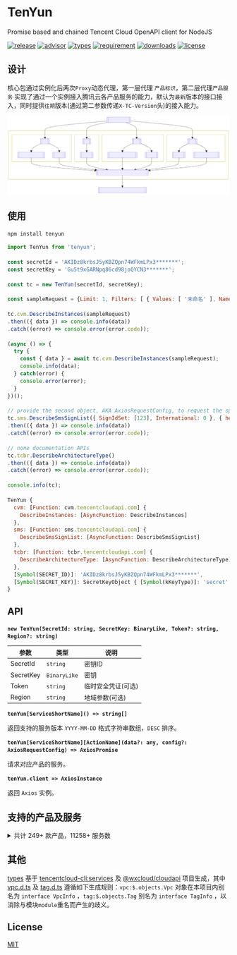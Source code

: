 # TenYun

Promise based and chained Tencent Cloud OpenAPI client for NodeJS

[![release](https://img.shields.io/npm/v/tenyun)](https://github.com/TheNorthMemory/tenyun/releases)
[![advisor](https://snyk.io/advisor/npm-package/tenyun/badge.svg)](https://snyk.io/advisor/npm-package/tenyun)
[![types](https://img.shields.io/badge/types-included-blue)](https://www.npmjs.com/package/tenyun)
[![requirement](https://img.shields.io/node/v/tenyun)](https://www.npmjs.com/package/tenyun)
[![downloads](https://img.shields.io/npm/dm/tenyun)](https://www.npmjs.com/package/tenyun)
[![license](https://img.shields.io/npm/l/tenyun)](https://www.npmjs.com/package/tenyun)

## 设计

核心包通过实例化后两次`Proxy`动态代理，第一层代理 `产品标识`，第二层代理`产品服务` 实现了通过一个实例接入腾讯云各产品服务的能力，默认为`最新`版本的接口接入，同时提供`往期`版本(通过第二参数传递`X-TC-Version`头)的接入能力。

[![SDK FlowChart](./.github/sdk-flowchart.svg)](./.github/sdk-flowchart.mmd)

## 使用

`npm install tenyun`

```js
import TenYun from 'tenyun';

const secretId = 'AKIDz8krbsJ5yKBZQpn74WFkmLPx3*******';
const secretKey = 'Gu5t9xGARNpq86cd98joQYCN3*******';

const tc = new TenYun(secretId, secretKey);

const sampleRequest = {Limit: 1, Filters: [ { Values: [ '未命名' ], Name: 'instance-name' } ]};

tc.cvm.DescribeInstances(sampleRequest)
.then(({ data }) => console.info(data))
.catch((error) => console.error(error.code));

(async () => {
  try {
    const { data } = await tc.cvm.DescribeInstances(sampleRequest);
    console.info(data);
  } catch(error) {
    console.error(error);
  }
})();

// provide the second object, AKA AxiosRequestConfig, to request the specific `X-TC-Version` API
tc.sms.DescribeSmsSignList({ SignIdSet: [123], International: 0 }, { headers: { 'X-TC-Version': '2019-07-11' } })
.then(({ data }) => console.info(data))
.catch((error) => console.error(error.code));

// none documentation APIs
tc.tcbr.DescribeArchitectureType()
.then(({ data }) => console.info(data))
.catch((error) => console.error(error.code));

console.info(tc);

TenYun {
  cvm: [Function: cvm.tencentcloudapi.com] {
    DescribeInstances: [AsyncFunction: DescribeInstances]
  },
  sms: [Function: sms.tencentcloudapi.com] {
    DescribeSmsSignList: [AsyncFunction: DescribeSmsSignList]
  },
  tcbr: [Function: tcbr.tencentcloudapi.com] {
    DescribeArchitectureType: [AsyncFunction: DescribeArchitectureType]
  },
  [Symbol(SECRET_ID)]: 'AKIDz8krbsJ5yKBZQpn74WFkmLPx3*******',
  [Symbol(SECRET_KEY)]: SecretKeyObject { [Symbol(kKeyType)]: 'secret' }
}
```

## API

**`new TenYun(SecretId: string, SecretKey: BinaryLike, Token?: string, Region?: string)`**

| 参数 | 类型 | 说明 |
| --- | --- | --- |
| SecretId | <code>string</code> | 密钥ID |
| SecretKey | <code>BinaryLike</code> | 密钥 |
| Token | <code>string</code> | 临时安全凭证(可选) |
| Region | <code>string</code> | 地域参数(可选) |

**`tenYun[ServiceShortName]() => string[]`**

返回支持的服务版本 `YYYY-MM-DD` 格式字符串数组，`DESC` 排序。

**`tenYun[ServiceShortName][ActionName](data?: any, config?: AxiosRequestConfig) => AxiosPromise`**

请求对应产品的服务。

**`tenYun.client => AxiosInstance`**

返回 `Axios` 实例。


## 支持的产品及服务

<details><summary>共计 249+ 款产品，11258+ 服务数</summary>

产品标识 | 产品说明 | 最新版本(数) | 历史版本(数)
--- | --- | --- | ---
aa | [活动防刷](https://cloud.tencent.com/document/product/1189) | 2020-02-24(1) |
aai |  | 2018-05-22(4) |
acp | [应用合规平台](https://cloud.tencent.com/document/product/1553) | 2022-01-05(8) |
advisor | [云顾问](https://cloud.tencent.com/document/product/1264) | 2020-07-21(2) |
af | [借贷反欺诈](https://cloud.tencent.com/document/product/668) | 2020-02-26(3) |
afc | [定制建模](https://cloud.tencent.com/document/product/1029) | 2020-02-26(3) |
aiart | [大模型图像创作引擎](https://cloud.tencent.com/document/product/1668) | 2022-12-29(9) |
ame | [正版曲库直通车](https://cloud.tencent.com/document/product/1155) | 2019-09-16(31) |
ams | [音频内容安全](https://cloud.tencent.com/document/product/1219) | 2020-12-29(5) | 2020-06-08(7) |
anicloud | [动效素材服务](https://cloud.tencent.com/document/product/1641) | 2022-09-23(3) |
antiddos | [T-Sec-DDoS防护(Anti-DDoS)](https://cloud.tencent.com/document/product/1021) | 2020-03-09(96) |
apcas | [汽车精准获客服务](https://cloud.tencent.com/document/product/1244) | 2020-11-27(7) |
ape | [正版图库直通车](https://cloud.tencent.com/document/product/1181) | 2020-05-13(8) |
api | [云 API](https://cloud.tencent.com/document/product/1278) | 2020-11-06(3) |
apigateway | [API 网关](https://cloud.tencent.com/document/product/628) | 2018-08-08(96) |
apm | [应用性能监控](https://cloud.tencent.com/document/product/1463) | 2021-06-22(12) |
asr | [语音识别](https://cloud.tencent.com/document/product/1093) | 2019-06-14(26) |
asw | [应用与服务编排工作流](https://cloud.tencent.com/document/product/1272) | 2020-07-22(9) |
as | [弹性伸缩](https://cloud.tencent.com/document/product/377) | 2018-04-19(57) |
ba | [ICP备案](https://cloud.tencent.com/document/product/243) | 2020-07-20(3) |
batch | [批量计算](https://cloud.tencent.com/document/product/599) | 2017-03-12(31) |
bda | [人体分析](https://cloud.tencent.com/document/product/1208) | 2020-03-24(18) |
bi | [商业智能分析 BI](https://cloud.tencent.com/document/product/590) | 2022-01-05(22) |
billing | [费用中心](https://cloud.tencent.com/document/product/555) | 2018-07-09(45) |
bizlive | 商业直播 | 2019-03-13(6) |
bm | [黑石物理服务器CPM](https://cloud.tencent.com/document/product/386) | 2018-04-23(53) |
bma | [品牌经营管家](https://cloud.tencent.com/document/product/1296) | 2022-11-15(11) | 2021-06-24(28) |
bmeip | [黑石弹性公网IP](https://cloud.tencent.com/document/product/1028) | 2018-06-25(20) |
bmlb | [黑石负载均衡](https://cloud.tencent.com/document/product/1027) | 2018-06-25(49) |
bmvpc | [黑石私有网络](https://cloud.tencent.com/document/product/1024) | 2018-06-25(61) |
bpaas | [商业流程服务](https://cloud.tencent.com/document/product/1083) | 2018-12-17(2) |
bri | [业务风险情报](https://cloud.tencent.com/document/product/1064) | 2019-03-28(1) |
bsca | [二进制软件成分分析](https://cloud.tencent.com/document/product/1483) | 2021-08-11(7) |
btoe | [区块链可信取证](https://cloud.tencent.com/document/product/1259) | 2021-05-14(13) | 2021-03-03(12) |
cam | [访问管理](https://cloud.tencent.com/document/product/598) | 2019-01-16(87) |
captcha | [验证码](https://cloud.tencent.com/document/product/1110) | 2019-07-22(18) |
car | [应用云渲染](https://cloud.tencent.com/document/product/1547) | 2022-01-10(6) |
cat | [云拨测](https://cloud.tencent.com/document/product/280) | 2018-04-09(12) |
cbs | [云硬盘](https://cloud.tencent.com/document/product/362) | 2017-03-12(41) |
ccc | [云联络中心](https://cloud.tencent.com/document/product/679) | 2020-02-10(57) |
cdb | [云数据库 MySQL](https://cloud.tencent.com/document/product/236) | 2017-03-20(164) |
cdc | [本地专用集群](https://cloud.tencent.com/document/product/1346) | 2020-12-14(21) |
cdn | [内容分发网络 CDN](https://cloud.tencent.com/document/product/228) | 2018-06-06(81+3) |
cds | [T-Sec-数据安全审计（DSA）](https://cloud.tencent.com/document/product/856) | 2018-04-20(6) |
cdwch | [云数据仓库 ClickHouse](https://cloud.tencent.com/document/product/1299) | 2020-09-15(27) |
cdwdoris | [腾讯云数据仓库 TCHouse-D](https://cloud.tencent.com/document/product/1387) | 2021-12-28(17) |
cdwpg | [云数据仓库 PostgreSQL](https://cloud.tencent.com/document/product/878) | 2020-12-30(8) |
cfg | [混沌演练平台](https://cloud.tencent.com/document/product/1500) | 2021-08-20(12) |
cfs | [文件存储](https://cloud.tencent.com/document/product/582) | 2019-07-19(43) |
cfw | [云防火墙](https://cloud.tencent.com/document/product/1132) | 2019-09-04(113) |
chdfs | [云 HDFS](https://cloud.tencent.com/document/product/1105) | 2020-11-12(29) | 2019-07-18(26) |
ciam | [账号风控平台](https://cloud.tencent.com/document/product/1441) | 2022-03-31(23) |
cii | [智能保险助手](https://cloud.tencent.com/document/product/1368) | 2021-04-08(13) | 2020-12-10(3) |
cim |  | 2019-03-18(1) |
cis |  | 2018-04-08(7) |
ckafka | [消息队列 CKafka 版](https://cloud.tencent.com/document/product/597) | 2019-08-19(83) |
clb | [负载均衡](https://cloud.tencent.com/document/product/214) | 2018-03-17(86) |
cloudaudit | [操作审计](https://cloud.tencent.com/document/product/629) | 2019-03-19(19) |
cloudhsm | [云加密机](https://cloud.tencent.com/document/product/639) | 2019-11-12(14) |
cloudstudio | [Cloud Studio（云端 IDE）](https://cloud.tencent.com/document/product/1039) | 2023-05-08(9) |
cls | [日志服务](https://cloud.tencent.com/document/product/614) | 2020-10-16(97) |
cme | [多媒体创作引擎](https://cloud.tencent.com/document/product/1156) | 2019-10-29(50) |
cmq | [消息队列 CMQ](https://cloud.tencent.com/document/product/406) | 2019-03-04(17) |
cms | 内容安全 | 2019-03-21(6) |
config | [配置审计](https://cloud.tencent.com/document/product/1579) | 2022-08-02(3) |
cpdp | [企业收付平台](https://cloud.tencent.com/document/product/1122) | 2019-08-20(219) |
cr | [金融联络机器人](https://cloud.tencent.com/document/product/656) | 2018-03-21(28) |
csip | [云安全一体化平台](https://cloud.tencent.com/document/product/664) | 2022-11-21(40) |
csxg | [5G入云服务](https://cloud.tencent.com/document/product/1687) | 2023-03-03(5) |
cvm | [云服务器](https://cloud.tencent.com/document/product/213) | 2017-03-12(97) |
cwp | [主机安全](https://cloud.tencent.com/document/product/296) | 2018-02-28(517) |
cws | 漏洞扫描服务 | 2018-03-12(19) |
cynosdb | [TDSQL-C MySQL 版](https://cloud.tencent.com/document/product/1003) | 2019-01-07(141) |
dasb | [运维安全中心（堡垒机）](https://cloud.tencent.com/document/product/1025) | 2019-10-18(62) |
dataintegration | [数据接入平台](https://cloud.tencent.com/document/product/1591) | 2022-06-13(1) |
dayu | [DDoS 高防包](https://cloud.tencent.com/document/product/1021) | 2018-07-09(112) |
dbbrain | [数据库智能管家 DBbrain](https://cloud.tencent.com/document/product/1130) | 2021-05-27(63) | 2019-10-16(27) |
dbdc | [云数据库独享集群](https://cloud.tencent.com/document/product/1322) | 2020-10-29(6) |
dc | [专线接入](https://cloud.tencent.com/document/product/216) | 2018-04-10(21) |
dcdb | [TDSQL MySQL 版](https://cloud.tencent.com/document/product/557) | 2018-04-11(73) |
dlc | [数据湖计算 DLC](https://cloud.tencent.com/document/product/1342) | 2021-01-25(128) |
dnspod | [DNSPod](https://cloud.tencent.com/document/product/1427) | 2021-03-23(74) |
domain | [域名注册](https://cloud.tencent.com/document/product/242) | 2018-08-08(55) |
drm | [数字版权管理](https://cloud.tencent.com/document/product/1000) | 2018-11-15(11) |
ds | [文档服务](https://cloud.tencent.com/document/product/869) | 2018-05-23(12) |
dsgc | [数据安全治理中心](https://cloud.tencent.com/document/product/1087) | 2019-07-23(148) |
dtf | [分布式事务](https://cloud.tencent.com/document/product/1224) | 2020-05-06(1) |
dts | [数据传输服务](https://cloud.tencent.com/document/product/571) | 2021-12-06(71) | 2018-03-30(23) |
eb | [事件总线](https://cloud.tencent.com/document/product/1359) | 2021-04-16(32) |
ecc | [英文作文批改](https://cloud.tencent.com/document/product/1076) | 2018-12-13(4) |
ecdn | [全站加速网络](https://cloud.tencent.com/document/product/570) | 2019-10-12(16) |
ecm | [边缘计算机器](https://cloud.tencent.com/document/product/1108) | 2019-07-19(139) |
eiam | [数字身份管控平台（员工版）](https://cloud.tencent.com/document/product/1442) | 2021-04-20(42) |
eis | [数据连接器](https://cloud.tencent.com/document/product/1270) | 2021-06-01(5) | 2020-07-15(3) |
emr | [弹性 MapReduce](https://cloud.tencent.com/document/product/589) | 2019-01-03(43) |
es | [Elasticsearch Service](https://cloud.tencent.com/document/product/845) | 2018-04-16(54) |
ess | [腾讯电子签企业版](https://cloud.tencent.com/document/product/1323) | 2020-11-11(84) |
essbasic | [腾讯电子签（基础版）](https://cloud.tencent.com/document/product/1420) | 2021-05-26(73) | 2020-12-22(53) |
facefusion | [人脸融合](https://cloud.tencent.com/document/product/670) | 2022-09-27(2) | 2018-12-01(3) |
faceid | [人脸核身](https://cloud.tencent.com/document/product/1007) | 2018-03-01(37) |
fmu | [人脸试妆](https://cloud.tencent.com/document/product/1172) | 2019-12-13(10) |
ft | [人像变换](https://cloud.tencent.com/document/product/1202) | 2020-03-04(6) |
gaap | [全球应用加速](https://cloud.tencent.com/document/product/608) | 2018-05-29(103) |
gme | [游戏多媒体引擎](https://cloud.tencent.com/document/product/607) | 2018-07-11(28) |
goosefs | [数据加速器 GooseFS](https://cloud.tencent.com/document/product/1424) | 2022-05-19(20) |
gpm | [游戏玩家匹配](https://cloud.tencent.com/document/product/1294) | 2020-08-20(18) |
gs | [云游戏](https://cloud.tencent.com/document/product/1162) | 2019-11-18(9) |
gse | [游戏服务器伸缩](https://cloud.tencent.com/document/product/1165) | 2019-11-12(74) |
habo |  | 2018-12-03(2) |
hai | [高性能应用服务](https://cloud.tencent.com/document/product/1721) | 2023-08-12(11) |
hasim | [高可用物联网卡](https://cloud.tencent.com/document/product/1482) | 2021-07-16(22) |
hcm | [数学作业批改](https://cloud.tencent.com/document/product/1004) | 2018-11-06(1) |
hunyuan | [腾讯混元大模型](https://cloud.tencent.com/document/product/1729) | 2023-09-01(7) |
iai | [人脸识别](https://cloud.tencent.com/document/product/867) | 2020-03-03(35) | 2018-03-01(33) |
ic | [图片瘦身](https://cloud.tencent.com/document/product/636) | 2019-03-07(9) |
icr | [对话机器人](https://cloud.tencent.com/document/product/1268) | 2021-10-14(1) |
ie | [智能编辑](https://cloud.tencent.com/document/product/1186) | 2020-03-04(10) |
iecp | [物联网边缘计算平台](https://cloud.tencent.com/document/product/1118) | 2021-09-14(102) |
iir | [智能识图](https://cloud.tencent.com/document/product/1217) | 2020-04-17(1) |
ims | [图片内容安全](https://cloud.tencent.com/document/product/1125) | 2020-12-29(2) | 2020-07-13(1) |
ioa | [iOA 零信任安全管理系统](https://cloud.tencent.com/document/product/1092) | 2022-06-01(1) |
iot | [加速物联网套件](https://cloud.tencent.com/document/product/568) | 2018-01-23(45) |
iotcloud | [物联网通信](https://cloud.tencent.com/document/product/634) | 2021-04-08(73) | 2018-06-14(69) |
iotexplorer | [物联网开发平台](https://cloud.tencent.com/document/product/1081) | 2019-04-23(136) |
iottid | [物联网设备身份认证](https://cloud.tencent.com/document/product/1086) | 2019-04-11(9) |
iotvideo | [物联网智能视频服务](https://cloud.tencent.com/document/product/1131) | 2021-11-25(102) | 2020-12-15(79)<br/>2019-11-26(66) |
iotvideoindustry | [物联网智能视频服务（行业版）](https://cloud.tencent.com/document/product/1361) | 2020-12-01(104) |
irp | [智能推荐平台](https://cloud.tencent.com/document/product/1541) | 2022-08-05(7) | 2022-03-24(4) |
iss | [智能视图计算平台](https://cloud.tencent.com/document/product/1344) | 2023-05-17(82) |
ivld | [媒体智能标签](https://cloud.tencent.com/document/product/1509) | 2021-09-03(25) |
keewidb | [云数据库 KeeWiDB](https://cloud.tencent.com/document/product/1520) | 2022-03-08(38) |
kms | [密钥管理系统](https://cloud.tencent.com/document/product/573) | 2019-01-18(53) |
lcic | [实时互动-教育版](https://cloud.tencent.com/document/product/1639) | 2022-08-17(60) |
lighthouse | [轻量应用服务器](https://cloud.tencent.com/document/product/1207) | 2020-03-24(109) |
live | [云直播CSS](https://cloud.tencent.com/document/product/267) | 2018-08-01(156) |
lke | [大模型知识引擎](https://cloud.tencent.com/document/product/1759) | 2023-11-30(75) |
lowcode | [云开发低码](https://cloud.tencent.com/document/product/1301) | 2021-01-08(1) |
lp | [登录保护](https://cloud.tencent.com/document/product/1190) | 2020-02-24(1) |
mall | [商场客留大数据](https://cloud.tencent.com/document/product/1707) | 2023-05-18(1) |
mariadb | [云数据库 MariaDB](https://cloud.tencent.com/document/product/237) | 2017-03-12(72) |
market | [云市场](https://cloud.tencent.com/document/product/306) | 2019-10-10(2) |
memcached | [云数据库Memcached](https://cloud.tencent.com/document/product/241) | 2019-03-18(1) |
mgobe | [游戏联机对战引擎](https://cloud.tencent.com/document/product/1038) | 2020-10-14(7) | 2019-09-29(1) |
mmps | [小程序安全](https://cloud.tencent.com/document/product/1223) | 2020-07-10(15) |
mna | [多网聚合加速](https://cloud.tencent.com/document/product/1385) | 2021-01-19(25) |
mongodb | [云数据库 MongoDB](https://cloud.tencent.com/document/product/240) | 2019-07-25(38) | 2018-04-08(13) |
monitor | [腾讯云可观测平台](https://cloud.tencent.com/document/product/248) | 2018-07-24(157) |
mps | [媒体处理](https://cloud.tencent.com/document/product/862) | 2019-06-12(100) |
mrs | [医疗报告结构化](https://cloud.tencent.com/document/product/1314) | 2020-09-10(11) |
ms | [移动应用安全](https://cloud.tencent.com/document/product/283) | 2018-04-08(23) |
msp | [迁移服务平台](https://cloud.tencent.com/document/product/659) | 2018-03-19(7) |
mvj | 营销价值判断 | 2019-09-26(1) |
nlp | [NLP 服务](https://cloud.tencent.com/document/product/271) | 2019-04-08(12) |
npp | 号码保护 | 2019-08-23(8) |
oceanus | [流计算 Oceanus](https://cloud.tencent.com/document/product/849) | 2019-04-22(38) |
ocr | [文字识别](https://cloud.tencent.com/document/product/866) | 2018-11-19(85) |
omics | [腾讯健康组学平台](https://cloud.tencent.com/document/product/1643) | 2022-11-28(20) |
open | 腾讯云 OAuth | 2018-12-25(2) |
organization | [集团账号管理](https://cloud.tencent.com/document/product/850) | 2021-03-31(61) | 2018-12-25(20) |
partners | [渠道合作伙伴](https://cloud.tencent.com/document/product/563) | 2018-03-21(19) |
pds | [私域安全](https://cloud.tencent.com/document/product/1473) | 2021-07-01(2) |
postgres | [云数据库 PostgreSQL](https://cloud.tencent.com/document/product/409) | 2017-03-12(90) |
privatedns | [私有域解析 Private DNS](https://cloud.tencent.com/document/product/1338) | 2020-10-28(25) |
pts | [云压测](https://cloud.tencent.com/document/product/1484) | 2021-07-28(48) |
rce | [全栈式风控引擎](https://cloud.tencent.com/document/product/1343) | 2020-11-03(1) |
redis | [云数据库Redis](https://cloud.tencent.com/document/product/239) | 2018-04-12(97) |
region | [地域管理系统](https://cloud.tencent.com/document/product/1596) | 2022-06-27(3) |
rkp | [风险探针](https://cloud.tencent.com/document/product/1169) | 2019-12-09(3) |
rp | [注册保护](https://cloud.tencent.com/document/product/1191) | 2020-02-24(1) |
rum | [前端性能监控](https://cloud.tencent.com/document/product/1464) | 2021-06-22(54) |
scf | [云函数](https://cloud.tencent.com/document/product/583) | 2018-04-16(46+7) |
ses | [邮件推送](https://cloud.tencent.com/document/product/1288) | 2020-10-02(27) |
smh | [智能媒资托管](https://cloud.tencent.com/document/product/1339) | 2021-07-12(10) |
smop | [腾讯安心用户运营平台](https://cloud.tencent.com/document/product/1310) | 2020-12-03(1) |
smpn | [营销号码安全](https://cloud.tencent.com/document/product/1127) | 2019-08-22(5) |
sms | [短信](https://cloud.tencent.com/document/product/382) | 2021-01-11(18) | 2019-07-11(16) |
soe | [智聆口语评测](https://cloud.tencent.com/document/product/884) | 2018-07-24(4) |
solar | 智汇零售 | 2018-10-11(17) |
sqlserver | [云数据库 SQL Server](https://cloud.tencent.com/document/product/238) | 2018-03-28(146) |
ssa | [安全运营中心](https://cloud.tencent.com/document/product/664) | 2018-06-08(23) |
ssl | [SSL 证书](https://cloud.tencent.com/document/product/400) | 2019-12-05(58) |
sslpod | [证书监控 SSLPod](https://cloud.tencent.com/document/product/1084) | 2019-06-05(10) |
ssm | [凭据管理系统](https://cloud.tencent.com/document/product/1140) | 2019-09-23(24) |
sts | [安全凭证服务](https://cloud.tencent.com/document/product/1312) | 2018-08-13(6) |
svp | [节省计划](https://cloud.tencent.com/document/product/1761) | 2024-01-25(4) |
taf | [流量反欺诈](https://cloud.tencent.com/document/product/1031) | 2020-02-10(4) |
tag | [标签](https://cloud.tencent.com/document/product/651) | 2018-08-13(31) |
tan | [碳引擎](https://cloud.tencent.com/document/product/1498) | 2022-04-20(1) |
tat | [自动化助手](https://cloud.tencent.com/document/product/1340) | 2020-10-28(28) |
tav | 文件检测 | 2019-01-18(4) |
tbaas | [腾讯云区块链服务平台 TBaaS](https://cloud.tencent.com/document/product/663) | 2018-04-16(25) |
tbm |  | 2018-01-29(9) |
tbp | [腾讯智能对话平台](https://cloud.tencent.com/document/product/1060) | 2019-06-27(2) | 2019-03-11(4) |
tcaplusdb | [游戏数据库 TcaplusDB](https://cloud.tencent.com/document/product/596) | 2019-08-23(53) |
tcb | [云开发 CloudBase](https://cloud.tencent.com/document/product/876) | 2018-06-08(89+195) |
tcbr | [云托管 CloudBase Run](https://cloud.tencent.com/document/product/1243) | 2022-02-17(10+10) |
tcex | [腾讯云释义](https://cloud.tencent.com/document/product/1266) | 2020-07-27(2) |
tchd | [腾讯云健康看板](https://cloud.tencent.com/document/product/1688) | 2023-03-06(1) |
tci | 腾讯智学课堂分析 | 2019-03-18(41) |
tcm | [服务网格](https://cloud.tencent.com/document/product/1261) | 2021-04-13(12) |
tcr | [容器镜像服务](https://cloud.tencent.com/document/product/1141) | 2019-09-24(110) |
tcss | [容器安全服务](https://cloud.tencent.com/document/product/1285) | 2020-11-01(338) |
tdcpg | [TDSQL-C PostgreSQL 版](https://cloud.tencent.com/document/product/1556) | 2021-11-18(25) |
tdid | [分布式身份](https://cloud.tencent.com/document/product/1439) | 2021-05-19(18) |
tdmq | [消息队列 TDMQ](https://cloud.tencent.com/document/product/1179) | 2020-02-17(130) |
tds | [设备安全](https://cloud.tencent.com/document/product/1628) | 2022-08-01(4) |
tem | [弹性微服务](https://cloud.tencent.com/document/product/1371) | 2021-07-01(50) | 2020-12-21(17) |
teo | [边缘安全加速平台](https://cloud.tencent.com/document/product/1552) | 2022-09-01(102) | 2022-01-06(5) |
thpc | [高性能计算平台](https://cloud.tencent.com/document/product/1527) | 2023-03-21(17) | 2022-04-01(16)<br/>2021-11-09(4) |
tia | [智能钛机器学习](https://cloud.tencent.com/document/product/851) | 2018-02-26(10) |
tic | [资源编排 TIC](https://cloud.tencent.com/document/product/1213) | 2020-11-17(13) |
ticm | [智能鉴黄](https://cloud.tencent.com/document/product/864) | 2018-11-27(3) |
tics | [威胁情报云查服务](https://cloud.tencent.com/document/product/1013) | 2018-11-15(4) |
tiems | [腾讯云 TI 平台 TI-EMS](https://cloud.tencent.com/document/product/1120) | 2019-04-16(25) |
tiia | [图像分析](https://cloud.tencent.com/document/product/865) | 2019-05-29(23) |
tione | [TI-ONE 训练平台](https://cloud.tencent.com/document/product/851) | 2021-11-11(38) | 2019-10-22(22) |
tiw | [互动白板](https://cloud.tencent.com/document/product/1137) | 2019-09-19(60) |
tke | [容器服务](https://cloud.tencent.com/document/product/457) | 2022-05-01(5) | 2018-05-25(220) |
tkgdq | [腾讯知识图谱数据查询](https://cloud.tencent.com/document/product/1072) | 2019-04-11(3) |
tms | [文本内容安全](https://cloud.tencent.com/document/product/1124) | 2020-12-29(3) | 2020-07-13(4) |
tmt | [机器翻译](https://cloud.tencent.com/document/product/551) | 2018-03-21(7) |
tourism | [文旅客情大数据](https://cloud.tencent.com/document/product/1684) | 2023-02-15(1) |
trdp | [流量风险决策平台](https://cloud.tencent.com/document/product/1604) | 2022-07-26(1) |
trocket | [消息队列 RocketMQ 版](https://cloud.tencent.com/document/product/1493) | 2023-03-08(47) |
trp | [T-Sec-安心平台(RP)](https://cloud.tencent.com/document/product/1458) | 2021-05-15(53) |
trro | [远程实时操控](https://cloud.tencent.com/document/product/1584) | 2022-03-25(23) |
trtc | [实时音视频](https://cloud.tencent.com/document/product/647) | 2019-07-22(50) |
tse | [微服务引擎](https://cloud.tencent.com/document/product/1364) | 2020-12-07(111) |
tsf | [微服务平台 TSF](https://cloud.tencent.com/document/product/649) | 2018-03-26(221) |
tsw | [微服务观测平台 TSW](https://cloud.tencent.com/document/product/1311) | 2021-04-12(3) | 2020-09-24(1) |
tts | [语音合成](https://cloud.tencent.com/document/product/1073) | 2019-08-23(3) |
ump | [客流数字化平台](https://cloud.tencent.com/document/product/1320) | 2020-09-18(17) |
vcg | [视频生成](https://cloud.tencent.com/document/product/1770) | 2024-04-04(2) |
vdb | [向量数据库](https://cloud.tencent.com/document/product/1709) | 2023-06-16(1) |
vm | [视频内容安全](https://cloud.tencent.com/document/product/1265) | 2021-09-22(4) | 2020-12-29(4)<br/>2020-07-09(5) |
vms | [语音消息](https://cloud.tencent.com/document/product/1128) | 2020-09-02(2) |
vod | [云点播](https://cloud.tencent.com/document/product/266) | 2018-07-17(177) |
vpc | [私有网络](https://cloud.tencent.com/document/product/215) | 2017-03-12(316) |
vrs | [声音复刻](https://cloud.tencent.com/document/product/1283) | 2020-08-24(7) |
vtc | [视频转译](https://cloud.tencent.com/document/product/1769) | 2024-02-23(3) |
waf | [Web 应用防火墙](https://cloud.tencent.com/document/product/627) | 2018-01-25(138) |
wav | [企业微信汽车行业版](https://cloud.tencent.com/document/product/1318) | 2021-01-29(26) |
wedata | [数据开发治理平台 WeData](https://cloud.tencent.com/document/product/1267) | 2021-08-20(220) |
weilingwith | [微瓴同业开放平台](https://cloud.tencent.com/document/product/1693) | 2023-04-27(64) |
wss | SSL证书管理服务 | 2018-04-26(3) |
yinsuda | [音速达直播音乐版权引擎](https://cloud.tencent.com/document/product/1592) | 2022-05-27(20) |
youmall |  | 2018-02-28(31) |
yunjing | 主机安全 | 2018-02-28(100) |
yunsou | [腾讯云搜TCS](https://cloud.tencent.com/document/product/270) | 2019-11-15(2) | 2018-05-04(2) |

</details>

## 其他

[types](./types/) 基于 [tencentcloud-cli:services](https://github.com/TencentCloud/tencentcloud-cli/tree/master/tccli/services) 及 [@wxcloud/cloudapi](https://www.npmjs.com/package/@wxcloud/cloudapi) 项目生成，其中 [vpc.d.ts](./types/vpc.d.ts) 及 [tag.d.ts](./types/tag.d.ts) 遵循如下生成规则：`vpc:$.objects.Vpc` 对象在本项目内别名为 `interface VpcInfo` ，`tag:$.objects.Tag` 别名为 `interface TagInfo` ，以消除与模块`module`重名而产生的歧义。

## License

[MIT](LICENSE)
